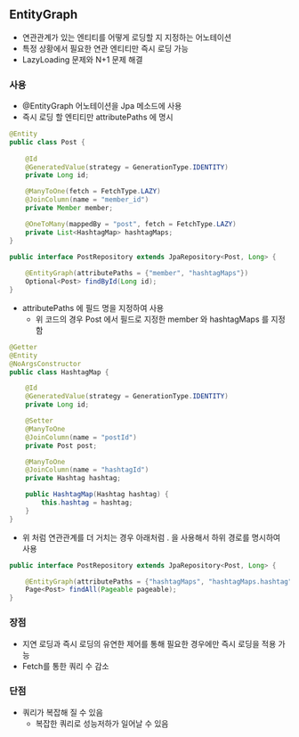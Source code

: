 ## EntityGraph
- 연관관계가 있는 엔티티를 어떻게 로딩할 지 지정하는 어노테이션
- 특정 상황에서 필요한 연관 엔티티만 즉시 로딩 가능
- LazyLoading 문제와 N+1 문제 해결

### 사용
- @EntityGraph 어노테이션을 Jpa 메소드에 사용
- 즉시 로딩 할 엔티티만 attributePaths 에 명시
```java
@Entity
public class Post {
    
    @Id
    @GeneratedValue(strategy = GenerationType.IDENTITY)
    private Long id;

    @ManyToOne(fetch = FetchType.LAZY)
    @JoinColumn(name = "member_id")
    private Member member;

    @OneToMany(mappedBy = "post", fetch = FetchType.LAZY)
    private List<HashtagMap> hashtagMaps;
}
```
```java
public interface PostRepository extends JpaRepository<Post, Long> {
    
    @EntityGraph(attributePaths = {"member", "hashtagMaps"})
    Optional<Post> findById(Long id);
}
```
- attributePaths 에 필드 명을 지정하여 사용
  - 위 코드의 경우 Post 에서 필드로 지정한 member 와 hashtagMaps 를 지정함
```java
@Getter
@Entity
@NoArgsConstructor
public class HashtagMap {

    @Id
    @GeneratedValue(strategy = GenerationType.IDENTITY)
    private Long id;

    @Setter
    @ManyToOne
    @JoinColumn(name = "postId")
    private Post post;

    @ManyToOne
    @JoinColumn(name = "hashtagId")
    private Hashtag hashtag;

    public HashtagMap(Hashtag hashtag) {
        this.hashtag = hashtag;
    }
}
```
- 위 처럼 연관관계를 더 거치는 경우 아래처럼 . 을 사용해서 하위 경로를 명시하여 사용
```java
public interface PostRepository extends JpaRepository<Post, Long> {

    @EntityGraph(attributePaths = {"hashtagMaps", "hashtagMaps.hashtag"})
    Page<Post> findAll(Pageable pageable);
}
```

### 장점
- 지연 로딩과 즉시 로딩의 유연한 제어를 통해 필요한 경우에만 즉시 로딩을 적용 가능
- Fetch를 통한 쿼리 수 감소

### 단점
- 쿼리가 복잡해 질 수 있음
  - 복잡한 쿼리로 성능저하가 일어날 수 있음